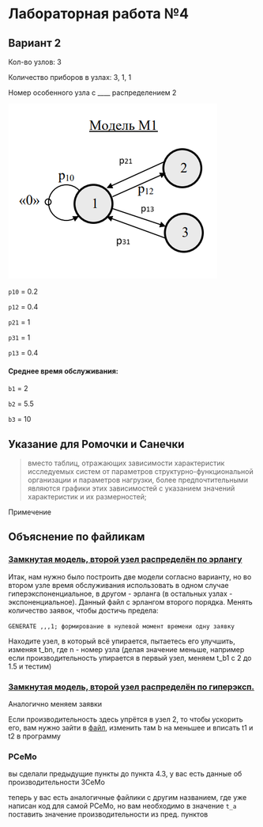 # Лабораторная работа №4

## Вариант 2

Кол-во узлов: 3

Количество приборов в узлах: 3, 1, 1

Номер особенного узла с ____ распределением 2

![model](./model1.png)

`p10` = 0.2

`p12` = 0.4

`p21` = 1

`p31` = 1

`p13` = 0.4

#### Среднее время обслуживания:

`b1` = 2

`b2` = 5.5

`b3` = 10

## Указание для Ромочки и Санечки

>вместо таблиц, отражающих зависимости характеристик исследуемых систем от параметров структурно-функциональной
организации и параметров нагрузки, более предпочтительными являются
графики этих зависимостей с указанием значений характеристик и их
размерностей; 

Примечение


## Объяснение по файликам

### [Замкнутая модель, второй узел распределён по эрлангу](./наша%20модель%20Замкнутая%20Эрланг.gps)

Итак, нам нужно было построить две модели согласно варианту, но во втором узле время обслуживания использовать в одном случае гиперэкспоненциальное, в другом - эрланга (в остальных узлах - экспоненциальное). Данный файл с эрлангом второго порядка. Менять количество заявок, чтобы достичь предела:

`GENERATE ,,,1; формирование в нулевой момент времени одну заявку`

Находите узел, в который всё упирается, пытаетесь его улучшить, изменяя t_bn, где n - номер узла (делая значение меньше, например если производительность упирается в первый узел, меняем t_b1 с 2 до 1.5 и тестим)

### [Замкнутая модель, второй узел распределён по гиперэксп.](./наша%20модель%20Замкнутая%20Гипер.gps)


Аналогично меняем заявки

Если производительность здесь упрётся в узел 2, то чтобы ускорить его, вам нужно зайти в [файл](./hyper.xlsx), изменить там b на меньшее и вписать t1 и t2 в программу

### РСеМо

вы сделали предыдущие пункты до пункта 4.3, у вас есть данные об производительности ЗСеМо

теперь у вас есть аналогичные файлики с другим названием, где уже написан код для самой РСеМо, но вам необходимо в значение `t_a` поставить значение производительности из пред. пунктов


